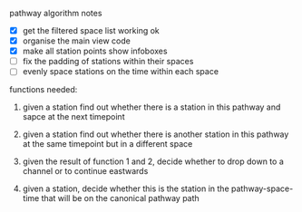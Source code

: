 pathway algorithm notes

- [x] get the filtered space list working ok
- [x] organise the main view code
- [x] make all station points show infoboxes
- [ ] fix the padding of stations within their spaces
- [ ] evenly space stations on the time within each space

functions needed:

1. given a station find out whether there is a station in this pathway and sapce at the next timepoint

2. given a station find out whether there is another station in this pathway at the same timepoint but in a different space

3. given the result of function 1 and 2, decide whether to drop down to a channel or to continue eastwards

4. given a station, decide whether this is the station in the pathway-space-time that will be on the canonical pathway path

